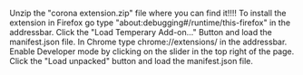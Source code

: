 Unzip the "corona extension.zip" file where you can find it!!!!
To install the extension in Firefox go type "about:debugging#/runtime/this-firefox" in the addressbar. Click the "Load Temperary Add-on..." Button and load the manifest.json file.
In Chrome type chrome://extensions/ in the addressbar. Enable Developer mode by clicking on the slider in the top right of the page. Click the "Load unpacked" button and load the manifest.json file.
